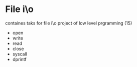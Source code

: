 # File i\o

containes taks for file i\o project of low level prgramming (15)

- open
- write
- read
- close
- syscall
- dprintf
